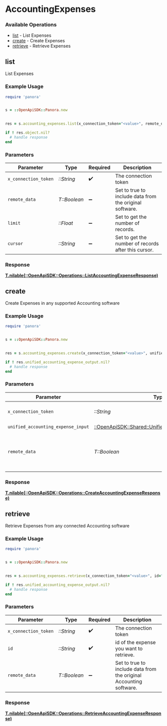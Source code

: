 # AccountingExpenses


### Available Operations

* [list](#list) - List  Expenses
* [create](#create) - Create Expenses
* [retrieve](#retrieve) - Retrieve Expenses

## list

List  Expenses

### Example Usage

```ruby
require 'panora'


s = ::OpenApiSDK::Panora.new

    
res = s.accounting_expenses.list(x_connection_token="<value>", remote_data=false, limit=7685.78, cursor="<value>")

if ! res.object.nil?
  # handle response
end

```

### Parameters

| Parameter                                               | Type                                                    | Required                                                | Description                                             |
| ------------------------------------------------------- | ------------------------------------------------------- | ------------------------------------------------------- | ------------------------------------------------------- |
| `x_connection_token`                                    | *::String*                                              | :heavy_check_mark:                                      | The connection token                                    |
| `remote_data`                                           | *T::Boolean*                                            | :heavy_minus_sign:                                      | Set to true to include data from the original software. |
| `limit`                                                 | *::Float*                                               | :heavy_minus_sign:                                      | Set to get the number of records.                       |
| `cursor`                                                | *::String*                                              | :heavy_minus_sign:                                      | Set to get the number of records after this cursor.     |


### Response

**[T.nilable(::OpenApiSDK::Operations::ListAccountingExpenseResponse)](../../models/operations/listaccountingexpenseresponse.md)**


## create

Create Expenses in any supported Accounting software

### Example Usage

```ruby
require 'panora'


s = ::OpenApiSDK::Panora.new

    
res = s.accounting_expenses.create(x_connection_token="<value>", unified_accounting_expense_input=::OpenApiSDK::Shared::UnifiedAccountingExpenseInput.new(), remote_data=false)

if ! res.unified_accounting_expense_output.nil?
  # handle response
end

```

### Parameters

| Parameter                                                                                                   | Type                                                                                                        | Required                                                                                                    | Description                                                                                                 |
| ----------------------------------------------------------------------------------------------------------- | ----------------------------------------------------------------------------------------------------------- | ----------------------------------------------------------------------------------------------------------- | ----------------------------------------------------------------------------------------------------------- |
| `x_connection_token`                                                                                        | *::String*                                                                                                  | :heavy_check_mark:                                                                                          | The connection token                                                                                        |
| `unified_accounting_expense_input`                                                                          | [::OpenApiSDK::Shared::UnifiedAccountingExpenseInput](../../models/shared/unifiedaccountingexpenseinput.md) | :heavy_check_mark:                                                                                          | N/A                                                                                                         |
| `remote_data`                                                                                               | *T::Boolean*                                                                                                | :heavy_minus_sign:                                                                                          | Set to true to include data from the original Accounting software.                                          |


### Response

**[T.nilable(::OpenApiSDK::Operations::CreateAccountingExpenseResponse)](../../models/operations/createaccountingexpenseresponse.md)**


## retrieve

Retrieve Expenses from any connected Accounting software

### Example Usage

```ruby
require 'panora'


s = ::OpenApiSDK::Panora.new

    
res = s.accounting_expenses.retrieve(x_connection_token="<value>", id="<value>", remote_data=false)

if ! res.unified_accounting_expense_output.nil?
  # handle response
end

```

### Parameters

| Parameter                                                          | Type                                                               | Required                                                           | Description                                                        |
| ------------------------------------------------------------------ | ------------------------------------------------------------------ | ------------------------------------------------------------------ | ------------------------------------------------------------------ |
| `x_connection_token`                                               | *::String*                                                         | :heavy_check_mark:                                                 | The connection token                                               |
| `id`                                                               | *::String*                                                         | :heavy_check_mark:                                                 | id of the expense you want to retrieve.                            |
| `remote_data`                                                      | *T::Boolean*                                                       | :heavy_minus_sign:                                                 | Set to true to include data from the original Accounting software. |


### Response

**[T.nilable(::OpenApiSDK::Operations::RetrieveAccountingExpenseResponse)](../../models/operations/retrieveaccountingexpenseresponse.md)**

